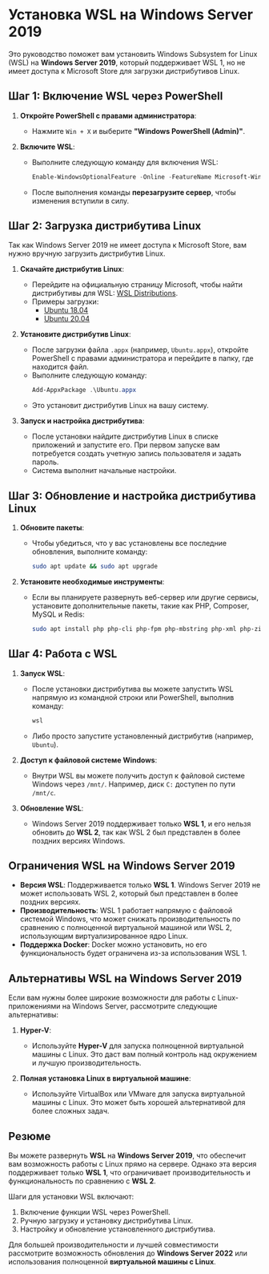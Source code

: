 # Установка WSL на Windows Server 2019

Это руководство поможет вам установить Windows Subsystem for Linux (WSL) на **Windows Server 2019**, который поддерживает WSL 1, но не имеет доступа к Microsoft Store для загрузки дистрибутивов Linux.

## Шаг 1: Включение WSL через PowerShell

1. **Откройте PowerShell с правами администратора**:
   - Нажмите `Win + X` и выберите **"Windows PowerShell (Admin)"**.

2. **Включите WSL**:
   - Выполните следующую команду для включения WSL:
     ```powershell
     Enable-WindowsOptionalFeature -Online -FeatureName Microsoft-Windows-Subsystem-Linux
     ```
   - После выполнения команды **перезагрузите сервер**, чтобы изменения вступили в силу.

## Шаг 2: Загрузка дистрибутива Linux

Так как Windows Server 2019 не имеет доступа к Microsoft Store, вам нужно вручную загрузить дистрибутив Linux.

1. **Скачайте дистрибутив Linux**:
   - Перейдите на официальную страницу Microsoft, чтобы найти дистрибутивы для WSL: [WSL Distributions](https://docs.microsoft.com/en-us/windows/wsl/install-manual).
   - Примеры загрузки:
     - [Ubuntu 18.04](https://aka.ms/wsl-ubuntu-1804)
     - [Ubuntu 20.04](https://aka.ms/wsl-ubuntu-2004)

2. **Установите дистрибутив Linux**:
   - После загрузки файла `.appx` (например, `Ubuntu.appx`), откройте PowerShell с правами администратора и перейдите в папку, где находится файл.
   - Выполните следующую команду:
     ```powershell
     Add-AppxPackage .\Ubuntu.appx
     ```
   - Это установит дистрибутив Linux на вашу систему.

3. **Запуск и настройка дистрибутива**:
   - После установки найдите дистрибутив Linux в списке приложений и запустите его. При первом запуске вам потребуется создать учетную запись пользователя и задать пароль.
   - Система выполнит начальные настройки.

## Шаг 3: Обновление и настройка дистрибутива Linux

1. **Обновите пакеты**:
   - Чтобы убедиться, что у вас установлены все последние обновления, выполните команду:
     ```bash
     sudo apt update && sudo apt upgrade
     ```

2. **Установите необходимые инструменты**:
   - Если вы планируете развернуть веб-сервер или другие сервисы, установите дополнительные пакеты, такие как PHP, Composer, MySQL и Redis:
     ```bash
     sudo apt install php php-cli php-fpm php-mbstring php-xml php-zip php-curl composer mysql-server redis-server
     ```

## Шаг 4: Работа с WSL

1. **Запуск WSL**:
   - После установки дистрибутива вы можете запустить WSL напрямую из командной строки или PowerShell, выполнив команду:
     ```powershell
     wsl
     ```
   - Либо просто запустите установленный дистрибутив (например, `Ubuntu`).

2. **Доступ к файловой системе Windows**:
   - Внутри WSL вы можете получить доступ к файловой системе Windows через `/mnt/`. Например, диск `C:` доступен по пути `/mnt/c`.

3. **Обновление WSL**:
   - Windows Server 2019 поддерживает только **WSL 1**, и его нельзя обновить до **WSL 2**, так как WSL 2 был представлен в более поздних версиях Windows.

## Ограничения WSL на Windows Server 2019

- **Версия WSL**: Поддерживается только **WSL 1**. Windows Server 2019 не может использовать WSL 2, который был представлен в более поздних версиях.
- **Производительность**: WSL 1 работает напрямую с файловой системой Windows, что может снижать производительность по сравнению с полноценной виртуальной машиной или WSL 2, использующим виртуализированное ядро Linux.
- **Поддержка Docker**: Docker можно установить, но его функциональность будет ограничена из-за использования WSL 1.

## Альтернативы WSL на Windows Server 2019

Если вам нужны более широкие возможности для работы с Linux-приложениями на Windows Server, рассмотрите следующие альтернативы:

1. **Hyper-V**:
   - Используйте **Hyper-V** для запуска полноценной виртуальной машины с Linux. Это даст вам полный контроль над окружением и лучшую производительность.

2. **Полная установка Linux в виртуальной машине**:
   - Используйте VirtualBox или VMware для запуска виртуальной машины с Linux. Это может быть хорошей альтернативой для более сложных задач.

## Резюме

Вы можете развернуть **WSL** на **Windows Server 2019**, что обеспечит вам возможность работы с Linux прямо на сервере. Однако эта версия поддерживает только **WSL 1**, что ограничивает производительность и функциональность по сравнению с **WSL 2**.

Шаги для установки WSL включают:
1. Включение функции WSL через PowerShell.
2. Ручную загрузку и установку дистрибутива Linux.
3. Настройку и обновление установленного дистрибутива.

Для большей производительности и лучшей совместимости рассмотрите возможность обновления до **Windows Server 2022** или использования полноценной **виртуальной машины с Linux**.

